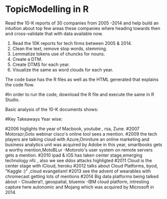 # TopicModelling in R
Read the 10-K reports of 30 companies from 2005 -2014 and help build an intuition about top few areas these companies where heading towards then and cross-validate that with data available now.

1. Read the 10K reports for tech firms between 2005 & 2014.
2. Clean the text, remove stop words, stemming.
3. Lemmatize tokens use of chuncks for nouns.
3. Create a DTM.
4. Create DTMS for each year.
5. Visualize the same as word clouds for each year.

The code base has the R files as well as the HTML generated that explains the code flow.

#In order to run the code, download the R file and execute the same in R Studio.

Basic analysis of the 10-K documents shows:

#Key Takeaways Year wise:

#2006 higlights the year of Macbook, youtube , rsa, Zune.
#2007 Motorazr,Goto webinar cisco's online tool sees a mention.
#2009 the tech players are talking cloud with Azure,Omniture an online marketing and business analytics unit was acquired by Adobe in this year, smartbooks gets a worthy mention,MotoBLur -Motorolo's user system on remote servers gets a mention.
#2010 ipad  & iOS has taken center stage,emerging technology nfc , also we see ddos attacks highligted
#2011 Cloud is the center stage with iCloud, heroku
#2012 talks about Cloud Platforms, byod, "Kaggle :)" ,cloud evangelism!
#2013 see the advent of wearables with chromecast getting lots of mentions
#2014 Big data platforms being talked about - Cloudera!!, geospatial, bluemix -IBM cloud platform, intresting capture here autonomic and Mojang which was acquired by Microsoft in 2014.

